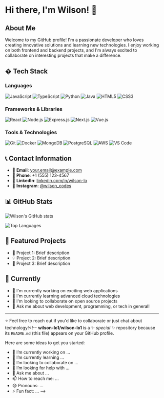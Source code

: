 # Hi there, I'm Wilson! 👋

## About Me
Welcome to my GitHub profile! I'm a passionate developer who loves creating innovative solutions and learning new technologies. I enjoy working on both frontend and backend projects, and I'm always excited to collaborate on interesting projects that make a difference.

## �️ Tech Stack

### Languages
![JavaScript](https://img.shields.io/badge/-JavaScript-F7DF1E?style=flat-square&logo=javascript&logoColor=black)
![TypeScript](https://img.shields.io/badge/-TypeScript-3178C6?style=flat-square&logo=typescript&logoColor=white)
![Python](https://img.shields.io/badge/-Python-3776AB?style=flat-square&logo=python&logoColor=white)
![Java](https://img.shields.io/badge/-Java-007396?style=flat-square&logo=java&logoColor=white)
![HTML5](https://img.shields.io/badge/-HTML5-E34F26?style=flat-square&logo=html5&logoColor=white)
![CSS3](https://img.shields.io/badge/-CSS3-1572B6?style=flat-square&logo=css3&logoColor=white)

### Frameworks & Libraries
![React](https://img.shields.io/badge/-React-61DAFB?style=flat-square&logo=react&logoColor=black)
![Node.js](https://img.shields.io/badge/-Node.js-339933?style=flat-square&logo=node.js&logoColor=white)
![Express.js](https://img.shields.io/badge/-Express.js-000000?style=flat-square&logo=express&logoColor=white)
![Next.js](https://img.shields.io/badge/-Next.js-000000?style=flat-square&logo=next.js&logoColor=white)
![Vue.js](https://img.shields.io/badge/-Vue.js-4FC08D?style=flat-square&logo=vue.js&logoColor=white)

### Tools & Technologies
![Git](https://img.shields.io/badge/-Git-F05032?style=flat-square&logo=git&logoColor=white)
![Docker](https://img.shields.io/badge/-Docker-2496ED?style=flat-square&logo=docker&logoColor=white)
![MongoDB](https://img.shields.io/badge/-MongoDB-47A248?style=flat-square&logo=mongodb&logoColor=white)
![PostgreSQL](https://img.shields.io/badge/-PostgreSQL-336791?style=flat-square&logo=postgresql&logoColor=white)
![AWS](https://img.shields.io/badge/-AWS-232F3E?style=flat-square&logo=amazon-aws&logoColor=white)
![VS Code](https://img.shields.io/badge/-VS%20Code-007ACC?style=flat-square&logo=visual-studio-code&logoColor=white)

## 📞 Contact Information

- 📧 **Email**: [your.email@example.com](mailto:your.email@example.com)
- 📱 **Phone**: +1 (555) 123-4567
- 💼 **LinkedIn**: [linkedin.com/in/wilson-lo](https://linkedin.com/in/wilson-lo)
- 📸 **Instagram**: [@wilson_codes](https://instagram.com/wilson_codes)

## 📊 GitHub Stats

![Wilson's GitHub stats](https://github-readme-stats.vercel.app/api?username=wilson-lo1&show_icons=true&theme=radical)

![Top Languages](https://github-readme-stats.vercel.app/api/top-langs/?username=wilson-lo1&layout=compact&theme=radical)

## 🌟 Featured Projects

<!-- Add your featured projects here -->
- 🚀 Project 1: Brief description
- 💡 Project 2: Brief description
- 🔧 Project 3: Brief description

## 💭 Currently

- 🔭 I'm currently working on exciting web applications
- 🌱 I'm currently learning advanced cloud technologies
- 👯 I'm looking to collaborate on open source projects
- 💬 Ask me about web development, programming, or tech in general!

---
⭐ Feel free to reach out if you'd like to collaborate or just chat about technology!<!--
**wilson-lo1/wilson-lo1** is a ✨ _special_ ✨ repository because its `README.md` (this file) appears on your GitHub profile.

Here are some ideas to get you started:

- 🔭 I’m currently working on ...
- 🌱 I’m currently learning ...
- 👯 I’m looking to collaborate on ...
- 🤔 I’m looking for help with ...
- 💬 Ask me about ...
- 📫 How to reach me: ...
- 😄 Pronouns: ...
- ⚡ Fun fact: ...
-->
